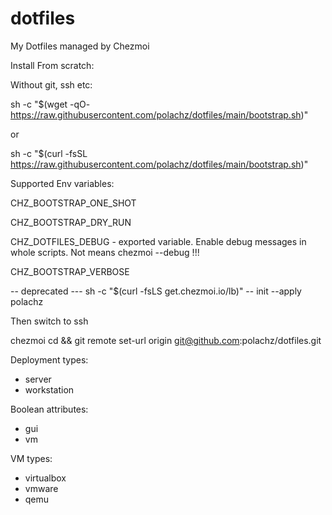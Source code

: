 # dotfiles
My Dotfiles managed by Chezmoi

Install From scratch:

Without git, ssh etc:

sh -c "$(wget -qO- https://raw.githubusercontent.com/polachz/dotfiles/main/bootstrap.sh)"

or 

sh -c "$(curl -fsSL https://raw.githubusercontent.com/polachz/dotfiles/main/bootstrap.sh)"

Supported Env variables:

CHZ_BOOTSTRAP_ONE_SHOT

CHZ_BOOTSTRAP_DRY_RUN

CHZ_DOTFILES_DEBUG - exported variable. Enable debug messages in whole scripts. Not means chezmoi --debug !!!

CHZ_BOOTSTRAP_VERBOSE

-- deprecated ---
sh -c "$(curl -fsLS get.chezmoi.io/lb)" -- init --apply polachz

Then switch to ssh

chezmoi cd && git remote set-url origin git@github.com:polachz/dotfiles.git

Deployment types:
- server
- workstation

Boolean attributes:
- gui
- vm

VM types:

- virtualbox
- vmware
- qemu





